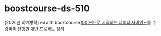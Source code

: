 # boostcourse-ds-510
(2020년 하계방학) edwith boostcourse [파이썬으로 시작하는 데이터 사이언스](https://www.edwith.org/boostcourse-ds-510)를 수강하며 진행한 개인 프로젝트 정리
